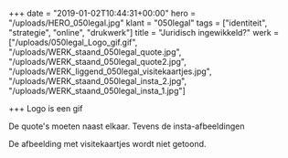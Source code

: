 +++
date = "2019-01-02T10:44:31+00:00"
hero = "/uploads/HERO_050legal.jpg"
klant = "050legal"
tags = ["identiteit", "strategie", "online", "drukwerk"]
title = "Juridisch ingewikkeld?"
werk = ["/uploads/050legal_Logo_gif.gif", "/uploads/WERK_staand_050legal_quote.jpg", "/uploads/WERK_staand_050legal_quote2.jpg", "/uploads/WERK_liggend_050legal_visitekaartjes.jpg", "/uploads/WERK_staand_050legal_insta_2.jpg", "/uploads/WERK_staand_050legal_insta_1.jpg"]

+++
Logo is een gif

De quote's moeten naast elkaar. Tevens de insta-afbeeldingen

De afbeelding met visitekaartjes wordt niet getoond. 